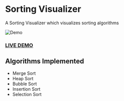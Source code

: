# Sorting Visualizer
A Sorting Visualizer which visualizes sorting algorithms

![Demo](demo.gif)

### [LIVE DEMO](https://skoppalu.github.io/Sorting-Visualizer/)

## Algorithms Implemented
- Merge Sort
- Heap Sort
- Bubble Sort
- Insertion Sort
- Selection Sort
